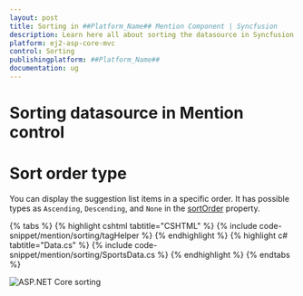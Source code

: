 ```yaml
---
layout: post
title: Sorting in ##Platform_Name## Mention Component | Syncfusion
description: Learn here all about sorting the datasource in Syncfusion ##Platform_Name## Mention component of Syncfusion Essential JS 2 and more.
platform: ej2-asp-core-mvc
control: Sorting
publishingplatform: ##Platform_Name##
documentation: ug
---
```


# Sorting datasource in Mention control 

# Sort order type

You can display the suggestion list items in a specific order. It has possible types as `Ascending`, `Descending`, and `None` in the [sortOrder](https://help.syncfusion.com/cr/aspnetmvc-js2/Syncfusion.EJ2.DropDowns.Mention.html#Syncfusion_EJ2_DropDowns_Mention_SortOrder) property.

{% tabs %}
{% highlight cshtml tabtitle="CSHTML" %}
{% include code-snippet/mention/sorting/tagHelper %}
{% endhighlight %}
{% highlight c# tabtitle="Data.cs" %}
{% include code-snippet/mention/sorting/SportsData.cs %}
{% endhighlight %}
{% endtabs %}

![ASP.NET Core sorting](./images/asp-core-mvc-mention-sorting.png)